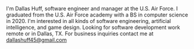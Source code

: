 I'm Dallas Huff, software engineer and manager at the U.S. Air Force.
I graduated from the U.S. Air Force academy with a BS in computer science in 2020.
I'm interested in all kinds of software engineering, artificial intelligence, and game design.
Looking for software development work remote or in Dallas, TX.
For business inquiries contact me at dallashuff45@gmail.com
